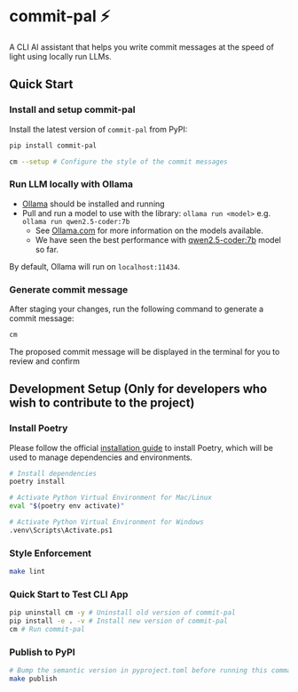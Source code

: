 # commit-pal ⚡️

A CLI AI assistant that helps you write commit messages at the speed of light using locally run LLMs.

## Quick Start

### Install and setup commit-pal

Install the latest version of `commit-pal` from PyPI:

```bash
pip install commit-pal
```

```bash
cm --setup # Configure the style of the commit messages
```

### Run LLM locally with Ollama

- [Ollama](https://ollama.com/download) should be installed and running
- Pull and run a model to use with the library: `ollama run <model>` e.g. `ollama run qwen2.5-coder:7b`
  - See [Ollama.com](https://ollama.com/search) for more information on the models available.
  - We have seen the best performance with [qwen2.5-coder:7b](https://ollama.com/library/qwen2.5-coder:7b) model so far.

By default, Ollama will run on `localhost:11434`.

### Generate commit message

After staging your changes, run the following command to generate a commit message:

```bash
cm
```

The proposed commit message will be displayed in the terminal for you to review and confirm

## Development Setup (Only for developers who wish to contribute to the project)

### Install Poetry

Please follow the official [installation guide](https://python-poetry.org/docs/#installation) to install Poetry, which will be used to manage dependencies and environments.

```bash
# Install dependencies
poetry install
```

```bash
# Activate Python Virtual Environment for Mac/Linux
eval "$(poetry env activate)"

# Activate Python Virtual Environment for Windows
.venv\Scripts\Activate.ps1
```

### Style Enforcement

```bash
make lint
```

### Quick Start to Test CLI App

```bash
pip uninstall cm -y # Uninstall old version of commit-pal
pip install -e . -v # Install new version of commit-pal
cm # Run commit-pal
```

### Publish to PyPI

```bash
# Bump the semantic version in pyproject.toml before running this command
make publish
```
